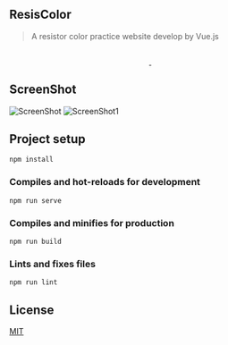 ## ResisColor
> A resistor color practice website develop by Vue.js

<p align="center">
  <img src="https://wilicw.github.io/resicolor/icon.png" alt="">
</p>
<p align="center">
  <a href="https://circleci.com/gh/wilicw/resicolor/tree/master">
    <img src="https://circleci.com/gh/wilicw/resicolor/tree/master.svg?style=svg" alt="">
  </a>
  <a href="https://github.com/standard/standard">
    <img src="https://cdn.rawgit.com/standard/standard/master/badge.svg" alt="">
  </a>
</p>

## ScreenShot

![ScreenShot](https://wilicw.github.io/resicolor/screen0.png)
![ScreenShot1](https://wilicw.github.io/resicolor/screen1.png)

## Project setup
```
npm install
```

### Compiles and hot-reloads for development
```
npm run serve
```

### Compiles and minifies for production
```
npm run build
```

### Lints and fixes files
```
npm run lint
```
## License

[MIT](http://opensource.org/licenses/MIT)

